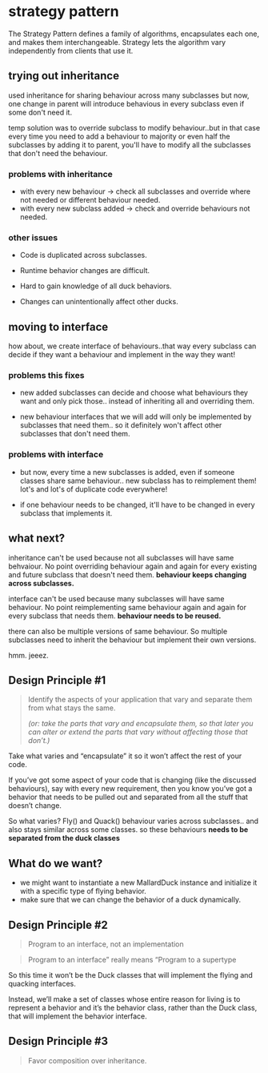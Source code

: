 # strategy pattern

The Strategy Pattern defines a family of algorithms, encapsulates each one, and makes them interchangeable. Strategy lets the algorithm vary independently from clients that use it.

## trying out inheritance

used inheritance for sharing behaviour across many subclasses but now, one change in parent will introduce behavious in every subclass even if some don't need it.

temp solution was to override subclass to modify behaviour..but in that case every time you need to add a behaviour to majority or even half the subclasses by adding it to parent, you'll have to modify all the subclasses that don't need the behaviour.

### problems with inheritance

- with every new behaviour -> check all subclasses and override where not needed or different behaviour needed.
- with every new subclass added -> check and override behaviours not needed.

### other issues

- Code is duplicated across subclasses.

- Runtime behavior changes are difficult.

- Hard to gain knowledge of all duck behaviors.

- Changes can unintentionally affect other ducks.

## moving to interface

how about, we create interface of behaviours..that way every subclass can decide if they want a behaviour and implement in the way they want!

### problems this fixes

- new added subclasses can decide and choose what behaviours they want and only pick those.. instead of inheriting all and overriding them.

- new behaviour interfaces that we will add will only be implemented by subclasses that need them.. so it definitely won't affect other subclasses that don't need them.

### problems with interface

- but now, every time a new subclasses is added, even if someone classes share same behaviour.. new subclass has to reimplement them! lot's and lot's of duplicate code everywhere!

- if one behaviour needs to be changed, it'll have to be changed in every subclass that implements it.

## what next?

inheritance can't be used because not all subclasses will have same behvaiour. No point overriding behaviour again and again for every existing and future subclass that doesn't need them. **behaviour keeps changing across subclasses.**

interface can't be used because many subclasses will have same behaviour. No point reimplementing same behaviour again and again for every subclass that needs them. **behaviour needs to be reused.**

there can also be multiple versions of same behaviour. So multiple subclasses need to inherit the behaviour but implement their own versions.

hmm. jeeez.

## Design Principle #1

> Identify the aspects of your application that vary and separate them from what stays the same.
>
> *(or: take the parts that vary and encapsulate them, so that later you can alter or extend the parts that vary without affecting those that don’t.)*

Take what varies and “encapsulate” it so it won’t affect the rest of your code.

If you’ve got some aspect of your code that is changing (like the discussed behaviours), say with every new requirement, then you know you’ve got a behavior that needs to be pulled out and separated from all the stuff that doesn’t change.

So what varies? Fly() and Quack() behaviour varies across subclasses.. and also stays similar across some classes. so these behaviours **needs to be separated from the duck classes**

## What do we want?

- we might want to instantiate a new MallardDuck instance and initialize it with a specific type of flying behavior.
- make sure that we can change the behavior of a duck dynamically.

## Design Principle #2

> Program to an interface, not an implementation

> Program to an interface” really means “Program to a supertype

So this time it won’t be the Duck classes that will implement the flying and quacking interfaces. 

Instead, we’ll make a set of classes whose entire reason for living is to represent a behavior and it’s the behavior class, rather than the Duck class, that will implement the behavior interface.


## Design Principle #3 

> Favor composition over inheritance.